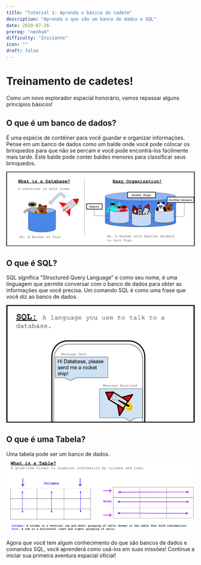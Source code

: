 ```yaml
---
title: "Tutorial 1: Aprenda o básico do cadete"
description: "Aprenda o que são um banco de dados e SQL"
date: 2020-07-26
prereq: "nenhum"
difficulty: "Iniciante"
icon: ""
draft: false
---
```

# Treinamento de cadetes!
Como um novo explorador espacial honorário, vamos repassar alguns princípios básicos!

## O que é um banco de dados?

 É uma espécie de contêiner para você guardar e organizar informações.
Pense em um banco de dados como um balde onde você pode colocar os brinquedos para que não se percam
e você pode encontrá-los facilmente mais tarde. Este balde pode conter baldes menores para classificar
seus brinquedos.

![Analogia](assets/Database_Analogy.png)

## O que é SQL?

SQL significa “Structured Query Language” e como seu nome,
é uma linguagem que permite conversar com o banco de dados para obter as informações
que você precisa. Um comando SQL é como uma frase que você diz ao banco de dados.

![SQL](assets/SQL.png)

## O que é uma Tabela?

Uma tabela pode ser um banco de dados.
![Tabela](assets/Table.png)

Agora que você tem algum conhecimento do que são bancos de dados e comandos SQL, você aprenderá
 como usá-los em suas missões! Continue a iniciar sua primeira aventura
 espacial oficial!
